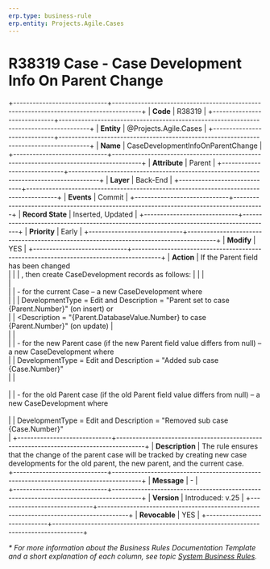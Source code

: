 ```yaml
---
erp.type: business-rule
erp.entity: Projects.Agile.Cases
---
```


# R38319 Case - Case Development Info On Parent Change
+-----------------------------+---------------------------------------------------------------------------------------+
| **Code**                    | R38319                                                                                |
+-----------------------------+---------------------------------------------------------------------------------------+
| **Entity**                  | @Projects.Agile.Cases                                                                 |
+-----------------------------+---------------------------------------------------------------------------------------+
| **Name**                    | CaseDevelopmentInfoOnParentChange                                                     |
+-----------------------------+---------------------------------------------------------------------------------------+
| **Attribute**               | Parent                                                                                |
+-----------------------------+---------------------------------------------------------------------------------------+
| **Layer**                   | Back-End                                                                              |
+-----------------------------+---------------------------------------------------------------------------------------+
| **Events**                  | Commit                                                                                |
+-----------------------------+---------------------------------------------------------------------------------------+
| **Record State**            | Inserted, Updated                                                                     |
+-----------------------------+---------------------------------------------------------------------------------------+
| **Priority**                | Early                                                                                 |
+-----------------------------+---------------------------------------------------------------------------------------+
| **Modify**                  | YES                                                                                   |
+-----------------------------+---------------------------------------------------------------------------------------+
| **Action**                  | If the Parent field has been changed<br>                                              |
|                             | , then create CaseDevelopment records as follows:                                     |
|                             | <br>                                                                                  |                                             
|                             | - for the current Case – a new CaseDevelopment where<br>                              |
|                             | DevelopmentType = Edit and Description = "Parent set to case {Parent.Number}" (on insert) or<br> 
|                             | <Description = "{Parent.DatabaseValue.Number} to case {Parent.Number}" (on update)    |     
|                             | <br>
|                             | - for the new Parent case (if the new Parent field value differs from null) – a new CaseDevelopment where<br> 
|                             | DevelopmentType  = Edit and Description = "Added sub case {Case.Number}"                                      
|                             | <br>                                                                                                                       
|                             | - for the old Parent case (if the old Parent field value differs from null) – a new CaseDevelopment where<br>   
|                             | DevelopmentType = Edit and Description = "Removed sub case {Case.Number}"<br>         |
+-----------------------------+---------------------------------------------------------------------------------------+
| **Description**             | The rule ensures that the change of the parent case will be tracked by creating new case developments for the old parent, the new parent, and the current case.                
+-----------------------------+---------------------------------------------------------------------------------------+
| **Message**                 | \-                                                                                    |                         
+-----------------------------+---------------------------------------------------------------------------------------+
| **Version**                 | Introduced: v.25                                                                      |
+-----------------------------+---------------------------------------------------------------------------------------+
| **Revocable**               | YES                                                                                   |
+-----------------------------+---------------------------------------------------------------------------------------+

*\* For more information about the Business Rules Documentation Template and a short explanation of each column, see
topic [System Business Rules](../templates/template-description-system-business-rules.md).*
